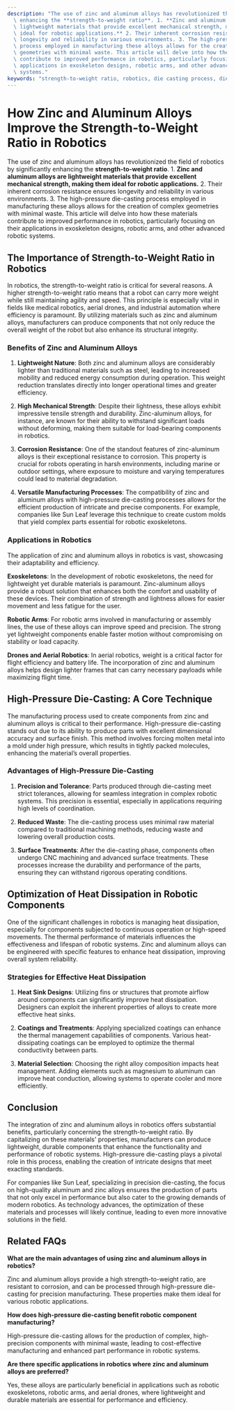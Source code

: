 ```yaml
---
description: "The use of zinc and aluminum alloys has revolutionized the field of robotics by significantly\
  \ enhancing the **strength-to-weight ratio**. 1. **Zinc and aluminum alloys are\
  \ lightweight materials that provide excellent mechanical strength, making them\
  \ ideal for robotic applications.** 2. Their inherent corrosion resistance ensures\
  \ longevity and reliability in various environments. 3. The high-pressure die-casting\
  \ process employed in manufacturing these alloys allows for the creation of complex\
  \ geometries with minimal waste. This article will delve into how these materials\
  \ contribute to improved performance in robotics, particularly focusing on their\
  \ applications in exoskeleton designs, robotic arms, and other advanced robotic\
  \ systems."
keywords: "strength-to-weight ratio, robotics, die casting process, die-cast aluminum"
---
```

# How Zinc and Aluminum Alloys Improve the Strength-to-Weight Ratio in Robotics

The use of zinc and aluminum alloys has revolutionized the field of robotics by significantly enhancing the **strength-to-weight ratio**. 1. **Zinc and aluminum alloys are lightweight materials that provide excellent mechanical strength, making them ideal for robotic applications.** 2. Their inherent corrosion resistance ensures longevity and reliability in various environments. 3. The high-pressure die-casting process employed in manufacturing these alloys allows for the creation of complex geometries with minimal waste. This article will delve into how these materials contribute to improved performance in robotics, particularly focusing on their applications in exoskeleton designs, robotic arms, and other advanced robotic systems.

## The Importance of Strength-to-Weight Ratio in Robotics

In robotics, the strength-to-weight ratio is critical for several reasons. A higher strength-to-weight ratio means that a robot can carry more weight while still maintaining agility and speed. This principle is especially vital in fields like medical robotics, aerial drones, and industrial automation where efficiency is paramount. By utilizing materials such as zinc and aluminum alloys, manufacturers can produce components that not only reduce the overall weight of the robot but also enhance its structural integrity.

### Benefits of Zinc and Aluminum Alloys

1. **Lightweight Nature**: Both zinc and aluminum alloys are considerably lighter than traditional materials such as steel, leading to increased mobility and reduced energy consumption during operation. This weight reduction translates directly into longer operational times and greater efficiency.

2. **High Mechanical Strength**: Despite their lightness, these alloys exhibit impressive tensile strength and durability. Zinc-aluminum alloys, for instance, are known for their ability to withstand significant loads without deforming, making them suitable for load-bearing components in robotics.

3. **Corrosion Resistance**: One of the standout features of zinc-aluminum alloys is their exceptional resistance to corrosion. This property is crucial for robots operating in harsh environments, including marine or outdoor settings, where exposure to moisture and varying temperatures could lead to material degradation.

4. **Versatile Manufacturing Processes**: The compatibility of zinc and aluminum alloys with high-pressure die-casting processes allows for the efficient production of intricate and precise components. For example, companies like Sun Leaf leverage this technique to create custom molds that yield complex parts essential for robotic exoskeletons.

### Applications in Robotics

The application of zinc and aluminum alloys in robotics is vast, showcasing their adaptability and efficiency. 

**Exoskeletons**: In the development of robotic exoskeletons, the need for lightweight yet durable materials is paramount. Zinc-aluminum alloys provide a robust solution that enhances both the comfort and usability of these devices. Their combination of strength and lightness allows for easier movement and less fatigue for the user.

**Robotic Arms**: For robotic arms involved in manufacturing or assembly lines, the use of these alloys can improve speed and precision. The strong yet lightweight components enable faster motion without compromising on stability or load capacity.

**Drones and Aerial Robotics**: In aerial robotics, weight is a critical factor for flight efficiency and battery life. The incorporation of zinc and aluminum alloys helps design lighter frames that can carry necessary payloads while maximizing flight time.

## High-Pressure Die-Casting: A Core Technique

The manufacturing process used to create components from zinc and aluminum alloys is critical to their performance. High-pressure die-casting stands out due to its ability to produce parts with excellent dimensional accuracy and surface finish. This method involves forcing molten metal into a mold under high pressure, which results in tightly packed molecules, enhancing the material’s overall properties.

### Advantages of High-Pressure Die-Casting

1. **Precision and Tolerance**: Parts produced through die-casting meet strict tolerances, allowing for seamless integration in complex robotic systems. This precision is essential, especially in applications requiring high levels of coordination.

2. **Reduced Waste**: The die-casting process uses minimal raw material compared to traditional machining methods, reducing waste and lowering overall production costs.

3. **Surface Treatments**: After the die-casting phase, components often undergo CNC machining and advanced surface treatments. These processes increase the durability and performance of the parts, ensuring they can withstand rigorous operating conditions.

## Optimization of Heat Dissipation in Robotic Components

One of the significant challenges in robotics is managing heat dissipation, especially for components subjected to continuous operation or high-speed movements. The thermal performance of materials influences the effectiveness and lifespan of robotic systems. Zinc and aluminum alloys can be engineered with specific features to enhance heat dissipation, improving overall system reliability.

### Strategies for Effective Heat Dissipation

1. **Heat Sink Designs**: Utilizing fins or structures that promote airflow around components can significantly improve heat dissipation. Designers can exploit the inherent properties of alloys to create more effective heat sinks.

2. **Coatings and Treatments**: Applying specialized coatings can enhance the thermal management capabilities of components. Various heat-dissipating coatings can be employed to optimize the thermal conductivity between parts.

3. **Material Selection**: Choosing the right alloy composition impacts heat management. Adding elements such as magnesium to aluminum can improve heat conduction, allowing systems to operate cooler and more efficiently.

## Conclusion

The integration of zinc and aluminum alloys in robotics offers substantial benefits, particularly concerning the strength-to-weight ratio. By capitalizing on these materials' properties, manufacturers can produce lightweight, durable components that enhance the functionality and performance of robotic systems. High-pressure die-casting plays a pivotal role in this process, enabling the creation of intricate designs that meet exacting standards.

For companies like Sun Leaf, specializing in precision die-casting, the focus on high-quality aluminum and zinc alloys ensures the production of parts that not only excel in performance but also cater to the growing demands of modern robotics. As technology advances, the optimization of these materials and processes will likely continue, leading to even more innovative solutions in the field.

## Related FAQs

**What are the main advantages of using zinc and aluminum alloys in robotics?**

Zinc and aluminum alloys provide a high strength-to-weight ratio, are resistant to corrosion, and can be processed through high-pressure die-casting for precision manufacturing. These properties make them ideal for various robotic applications.

**How does high-pressure die-casting benefit robotic component manufacturing?**

High-pressure die-casting allows for the production of complex, high-precision components with minimal waste, leading to cost-effective manufacturing and enhanced part performance in robotic systems.

**Are there specific applications in robotics where zinc and aluminum alloys are preferred?**

Yes, these alloys are particularly beneficial in applications such as robotic exoskeletons, robotic arms, and aerial drones, where lightweight and durable materials are essential for performance and efficiency.
